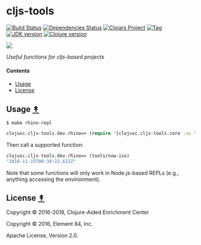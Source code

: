 # cljs-tools

[![Build Status][travis-badge]][travis]
[![Dependencies Status][deps-badge]][deps]
[![Clojars Project][clojars-badge]][clojars]
[![Tag][tag-badge]][tag]
[![JDK version][jdk-v]](.travis.yml)
[![Clojure version][clojure-v]](project.clj)

[![][logo]][logo-large]

*Useful functions for cljs-based projects*


#### Contents

* [Usage](#usage-)
* [License](#license-)


## Usage [&#x219F;](#contents)


```
$ make rhino-repl
```
```clj
clojusc.cljs-tools.dev.rhino=> (require '[clojusc.cljs-tools.core :as tools])
```

Then call a supported function:

```clj
clojusc.cljs-tools.dev.rhino=> (tools/now-iso)
"2016-11-15T00:34:22.612Z"
```

Note that some functions will only work in Node.js-based REPLs (e.g., anything
accessing the enviroinment).


## License [&#x219F;](#contents)

Copyright © 2016-2018, Clojure-Aided Enrichment Center

Copyright © 2016, Element 84, Inc.

Apache License, Version 2.0.


<!-- Named page links below: /-->

[travis]: https://travis-ci.org/clojusc/cljs-tools
[travis-badge]: https://travis-ci.org/clojusc/cljs-tools.png?branch=master
[deps]: http://jarkeeper.com/clojusc/cljs-tools
[deps-badge]: http://jarkeeper.com/clojusc/cljs-tools/status.svg
[logo]: resources/images/logo.png
[logo-large]: resources/images/logo-large.png
[tag-badge]: https://img.shields.io/github/tag/clojusc/cljs-tools.svg
[tag]: https://github.com/clojusc/cljs-tools/tags
[clojure-v]: https://img.shields.io/badge/clojure-1.8.0-blue.svg
[jdk-v]: https://img.shields.io/badge/jdk-1.7+-blue.svg
[clojars]: https://clojars.org/clojusc/cljs-tools
[clojars-badge]: https://img.shields.io/clojars/v/clojusc/cljs-tools.svg
